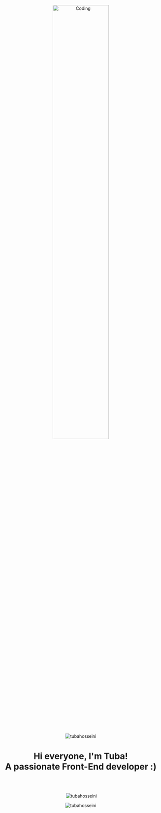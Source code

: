 <div align="center">
<img align="center" alt="Coding" width="60%" src="https://media.giphy.com/media/v1.Y2lkPTc5MGI3NjExdWs1Zmg0Z3RidHgxamJ3b3B4ZTJiamJ3YjU1YjJoZngxdG52cXM5eSZlcD12MV9pbnRlcm5hbF9naWZfYnlfaWQmY3Q9Zw/L1R1tvI9svkIWwpVYr/giphy.gif">
<br>
<br>
<img src="https://komarev.com/ghpvc/?username=tubahosseini&label=Profile%20views&color=0e75b6&style=flat" alt="tubahosseini"/>
<h1 align="center">Hi everyone, I'm Tuba! <br/> A passionate Front-End developer :) </h1>
</div>
<br>
<br>
<div align="center">
<p>&nbsp;<img align="center" src="https://github-readme-stats.vercel.app/api?username=tubahosseini&show_icons=true&locale=en" alt="tubahosseini" /></p>
<p><img align="center" src="https://github-readme-streak-stats.herokuapp.com/?user=tubahosseini&" alt="tubahosseini" /></p>
</div>
